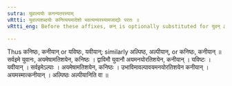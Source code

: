 ```yaml
---
sutra: युवाल्पयोः कनन्यतरस्याम्
vRtti: युवाल्पशब्दयोः कनित्ययमादेशो भवत्यन्यरस्यामजाद्योः परतः ॥
vRtti_eng: Before these affixes, कन् is optionally substituted for युवन् and अल्प ॥

---
```

Thus कनिष्ठः, कनीयान् or यविष्ठः, यवीयान्; similarly अल्पिष्ठ, अल्पीयान्, or कनिष्ठः, कनीयान् ॥ सर्वइमे युवानः, अयमेषामतिशयेन, कनिष्ठः । द्वाविमौ युवानौ अयमनयोरतिशयेन, कनीयान् । यविष्टः । यवीयान् । सर्वइमेऽल्पाः । अयमेषामतिशयेन, कनिष्ठः । उभाविमावल्पावयमनयोरतिशयेन कनीयान् । अयमस्मात्कनीयान् । अल्पिष्ठः अल्पीयानिति वा ॥